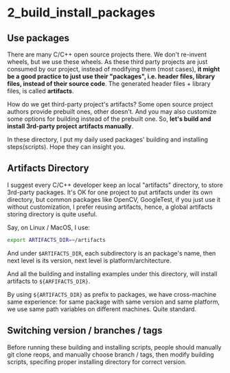 # 2_build_install_packages

## Use packages
There are many C/C++ open source projects there. We don't re-invent wheels, but we use these wheels. As these third party projects are just consumed by our project, instead of modifying them (most cases), **it might be a good practice to just use their "packages", i.e. header files, library files, instead of their source code**. The generated header files + library files, is called **artifacts**.

How do we get third-party project's artifacts? Some open source project authors provide prebuilt ones, other doesn't. And you may also customize some options for building instead of the prebuilt one. So, **let's build and install 3rd-party project artifacts manually**.

In these directory, I put my daily used packages' building and installing steps(scripts). Hope they can insight you.

## Artifacts Directory
I suggest every C/C++ developer keep an local "artifacts" directory, to store 3rd-party packages. It's OK for one project to put artifacts under its own directory, but common packages like OpenCV, GoogleTest, if you just use it without customization, I prefer reusing artifacts, hence, a global artifacts storing directory is quite useful.

Say, on Linux / MacOS, I use:
```bash
export ARTIFACTS_DIR=~/artifacts
```
And under `$ARTIFACTS_DIR`, each subdirectory is an package's name, then next level is its version, next level is platform/architecture.

And all the building and installing examples under this directory, will install artifacts to `${ARFIFACTS_DIR}`.

By using `${ARTIFACTS_DIR}` as prefix to packages, we have cross-machine same experience: for same package with same version and same platform, we use same path variables on different machines. Quite standard.

## Switching version / branches / tags
Before running these building and installing scripts, people should manually git clone reops, and manually choose branch / tags, then modify building scripts, specifing proper installing directory for correct version.
